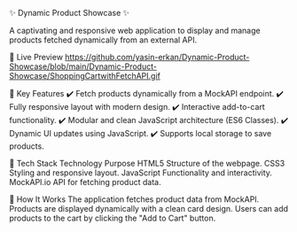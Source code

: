 ✨ Dynamic Product Showcase ✨

A captivating and responsive web application to display and manage products fetched dynamically from an external API.

🚀 Live Preview
https://github.com/yasin-erkan/Dynamic-Product-Showcase/blob/main/Dynamic-Product-Showcase/ShoppingCartwithFetchAPI.gif
  
🌟 Key Features
✔️ Fetch products dynamically from a MockAPI endpoint.
✔️ Fully responsive layout with modern design.
✔️ Interactive add-to-cart functionality.
✔️ Modular and clean JavaScript architecture (ES6 Classes).
✔️ Dynamic UI updates using JavaScript.
✔️ Supports local storage to save products.

🔧 Tech Stack
Technology	Purpose
HTML5	Structure of the webpage.
CSS3	Styling and responsive layout.
JavaScript	Functionality and interactivity.
MockAPI.io	API for fetching product data.

🎥 How It Works
The application fetches product data from MockAPI.
Products are displayed dynamically with a clean card design.
Users can add products to the cart by clicking the "Add to Cart" button.



